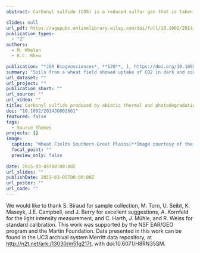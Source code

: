 ```yaml
---
abstract: Carbonyl sulfide (COS) is a reduced sulfur gas that is taken up irreversibly in plant leaves proportionally with CO2, allowing its potential use as a tracer for gross primary production. Recently,wheat field soil at the Southern Great Plains Atmospheric Radiation Measurement site in Lamont, Oklahoma, was found to be a measureable source of COS to the atmosphere. To understand the mechanism of COS production, soil and root samples were collected from the site and incubated in the laboratory over a range of temperatures (15–34 C) and light conditions (light and dark). Samples exhibited mostly COS net uptake from the atmosphere in dark and cool (<22–25 C) trials. COS emission was observed during dark incubations at high temperatures (>25 C), consistent with field observations, and at a lower temperature (19 C) when a full spectrum lamp (max wavelength 600 nm) was applied. Sterilized soil and root samples yielded only COS production that increased with temperature, supporting the hypothesis that (a) COS production in thesesamples is abiotic, (b) production is directly influenced by temperature and light, and (c) some COS consumption in soil and root samples is biotic.

slides: null
url_pdf: https://agupubs.onlinelibrary.wiley.com/doi/full/10.1002/2014JG002661
publication_types:
  - "2"
authors:
  - M. Whelan
  - R.C. Rhew

publication: "*JGR Biogeosciences*, **120**, 1, https://doi.org/10.1002/2014JG002661"
summary: "Soils from a wheat field showed uptake of CO2 in dark and cool incubations, while showing emissions during either high termperatures or under light conditions.  When soils were sterilized, only emissions of COS were observed. This suggests COS produciton is abiotic and facilitated by higher temperatures and/or light. "
url_dataset: ""
url_project: ""
publication_short: ""
url_source: ""
url_video: ""
title: Carbonyl sulfide produced by abiotic thermal and photodegradation of soil organic matter from wheat field substrate
doi: "10.1002/2014JG002661"
featured: false
tags:
  - Source Themes
projects: []
image:
  caption: "Wheat Fields Southern Great Plains[**Image courtesy of the U.S. Department of Energy Atmospheric Radiation Measurement (ARM) user facility**](https://www.flickr.com/photos/armgov/4794395238)"
  focal_point: ""
  preview_only: false  
  
date: 2015-03-05T00:00:00Z  
url_slides: ""
publishDate: 2015-03-05T00:00:00Z
url_poster: ""
url_code: ""
---
```


We would like to thank S. Biraud for sample collection, M. Torn, U. Seibt, K. Maseyk, J.E. Campbell, and J. Berry for excellent suggestions, A. Kornfeld for the light intensity measurement, and C. Harth, J. Mühle, and R. Weiss for standard calibration. This work was supported by the NSF EAR/GEO program and the Martin Foundation. Data presented in this work can be found in the UC3 archival system Merritt data repository, at http://n2t.net/ark:/13030/m51g217t, with doi:10.6071/H8RN35SM.
